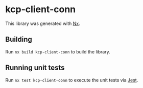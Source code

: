 # kcp-client-conn

This library was generated with [Nx](https://nx.dev).

## Building

Run `nx build kcp-client-conn` to build the library.

## Running unit tests

Run `nx test kcp-client-conn` to execute the unit tests via [Jest](https://jestjs.io).
